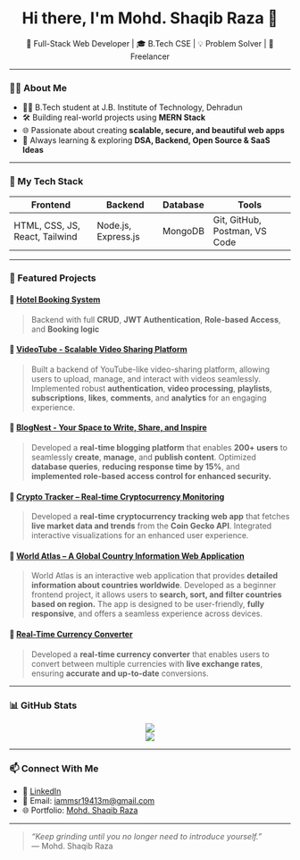 <h1 align="center">Hi there, I'm Mohd. Shaqib Raza 👋</h1>

<p align="center">
  🚀 Full-Stack Web Developer | 🎓 B.Tech CSE | 💡 Problem Solver | 💼 Freelancer
</p>

---

### 👨‍💻 About Me
- 🧑‍🎓 B.Tech student at J.B. Institute of Technology, Dehradun  
- 🛠️ Building real-world projects using **MERN Stack**  
- 🌐 Passionate about creating **scalable, secure, and beautiful web apps**  
- 💬 Always learning & exploring **DSA, Backend, Open Source & SaaS Ideas**

---

### 💼 My Tech Stack

| Frontend | Backend | Database | Tools |
|---------|---------|----------|-------|
| HTML, CSS, JS, React, Tailwind | Node.js, Express.js | MongoDB | Git, GitHub, Postman, VS Code |

---

### 🧩 Featured Projects

#### 🔹 [Hotel Booking System](https://github.com/IamMSR-01/Hotel-Management)
> Backend with full **CRUD**, **JWT Authentication**, **Role-based Access**, and **Booking logic**

#### 🔹 [VideoTube - Scalable Video Sharing Platform](https://github.com/IamMSR-01/Youtube-clone-backend)
> Built a backend of YouTube-like video-sharing platform, allowing users to upload, manage, and interact with videos seamlessly. Implemented robust **authentication**, **video processing**, **playlists**, **subscriptions**, **likes**, **comments**, and **analytics** for an engaging experience.

#### 🔹 [BlogNest - Your Space to Write, Share, and Inspire](https://blog-app-orpin-rho.vercel.app/)
> Developed a **real-time blogging platform** that enables **200+ users** to seamlessly **create**, **manage**, and **publish content**. Optimized **database queries**, **reducing response time by 15%**, and **implemented role-based access control for enhanced security.**

#### 🔹 [Crypto Tracker – Real-time Cryptocurrency Monitoring](https://crypto-tracker-raza.vercel.app/)
> Developed a **real-time cryptocurrency tracking web app** that fetches **live market data and trends** from the **Coin Gecko API**. Integrated interactive visualizations for an enhanced user experience.

#### 🔹 [World Atlas – A Global Country Information Web Application](https://world-atlas-ivory.vercel.app/)
> World Atlas is an interactive web application that provides **detailed information about countries worldwide**. Developed as a beginner frontend project, it allows users to **search, sort, and filter countries based on region.** The app is designed to be user-friendly, **fully responsive**, and offers a seamless experience across devices.

#### 🔹 [Real-Time Currency Converter](https://currency-converter-gamma-two-92.vercel.app/)
> Developed a **real-time currency converter** that enables users to convert between multiple currencies with **live exchange rates**, ensuring **accurate and up-to-date** conversions.
---

### 📊 GitHub Stats

<p align="center">
  <img src="https://github-readme-stats.vercel.app/api?username=IamMSR-01&show_icons=true&theme=github_dark" />
  <br/>
  <img src="https://github-readme-streak-stats.herokuapp.com/?user=IamMSR-01&theme=github-dark"/>
</p>

---

### 📫 Connect With Me

- 💼 [LinkedIn](https://www.linkedin.com/in/mohd-shaqib-raza/)
- 📧 Email: iammsr19413m@gmail.com
- 🌐 Portfolio: [Mohd. Shaqib Raza](https://mohd-shaqib-raza.vercel.app/)

---

> *“Keep grinding until you no longer need to introduce yourself.”*  
> — Mohd. Shaqib Raza

